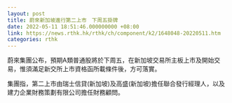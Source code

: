 ```yaml
---
layout: post
title: 蔚來新加坡進行第二上市　下周五掛牌
date: 2022-05-11 18:51:46.000000000 +08:00
link: https://news.rthk.hk/rthk/ch/component/k2/1648048-20220511.htm
categories: rthk
---
```


蔚來集團公布，預期A類普通股將於下周五，在新加坡交易所主板上市及開始交易，惟須滿足新交所上市資格函所載條件後，方可落實。

集團指，第二上市由瑞士信貸(新加坡)及高盛(新加坡)擔任聯合發行經理人，以及建力企業財務策劃有限公司擔任財務顧問。

